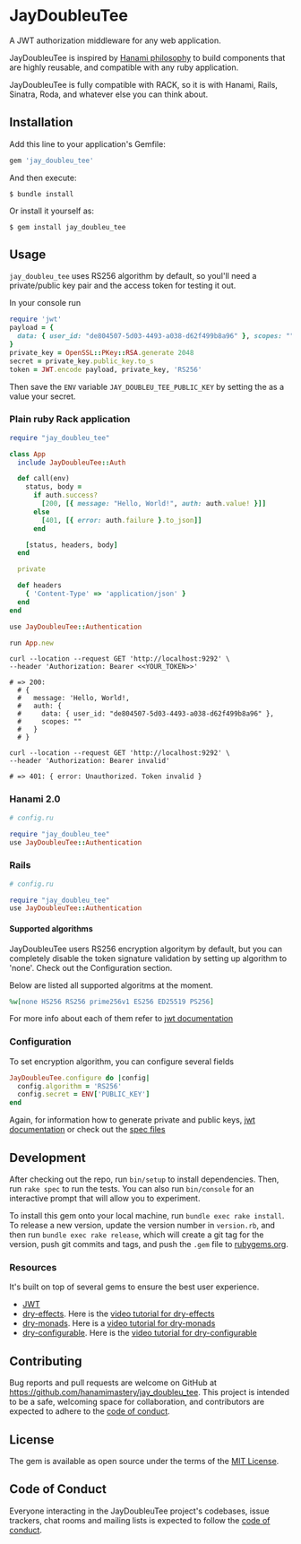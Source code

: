 # JayDoubleuTee

A JWT authorization middleware for any web application.

JayDoubleuTee is inspired by [Hanami philosophy](https://hanamirb.org) to build components that are highly reusable, and compatible with any ruby application.

JayDoubleuTee is fully compatible with RACK, so it is with Hanami, Rails, Sinatra, Roda, and whatever else you can think about.

## Installation

Add this line to your application's Gemfile:

```ruby
gem 'jay_doubleu_tee'
```

And then execute:

    $ bundle install

Or install it yourself as:

    $ gem install jay_doubleu_tee

## Usage

`jay_doubleu_tee` uses RS256 algorithm by default, so youl'll need a private/public key pair and the access token for testing it out.

In your console run

```ruby
require 'jwt'
payload = {
  data: { user_id: "de804507-5d03-4493-a038-d62f499b8a96" }, scopes: ""
}
private_key = OpenSSL::PKey::RSA.generate 2048
secret = private_key.public_key.to_s
token = JWT.encode payload, private_key, 'RS256'
```

Then save the `ENV` variable `JAY_DOUBLEU_TEE_PUBLIC_KEY` by setting the as a value your secret.

### Plain ruby Rack application

```ruby
require "jay_doubleu_tee"

class App
  include JayDoubleuTee::Auth

  def call(env)
    status, body =
      if auth.success?
        [200, [{ message: "Hello, World!", auth: auth.value! }]]
      else
        [401, [{ error: auth.failure }.to_json]]
      end

    [status, headers, body]
  end

  private

  def headers
    { 'Content-Type' => 'application/json' }
  end
end

use JayDoubleuTee::Authentication

run App.new
```

```shell
curl --location --request GET 'http://localhost:9292' \
--header 'Authorization: Bearer <<YOUR_TOKEN>>'

# => 200:
  # {
  #   message: 'Hello, World!,
  #   auth: {
  #     data: { user_id: "de804507-5d03-4493-a038-d62f499b8a96" },
  #     scopes: ""
  #   }
  # }
```

```shell
curl --location --request GET 'http://localhost:9292' \
--header 'Authorization: Bearer invalid'

# => 401: { error: Unauthorized. Token invalid }
```

### Hanami 2.0

```ruby
# config.ru

require "jay_doubleu_tee"
use JayDoubleuTee::Authentication
```

### Rails

```ruby
# config.ru

require "jay_doubleu_tee"
use JayDoubleuTee::Authentication
```

#### Supported algorithms

JayDoubleuTee users RS256 encryption algoritym by default, but you can completely disable the token signature validation by setting up algorithm to 'none'. Check out the Configuration section.

Below are listed all supported algoritms at the moment.

```ruby
%w[none HS256 RS256 prime256v1 ES256 ED25519 PS256]
```

For more info about each of them refer to [jwt documentation](https://github.com/jwt/ruby-jwt#algorithms-and-usage)

### Configuration

To set encryption algorithm, you can configure several fields

```ruby
JayDoubleuTee.configure do |config|
  config.algorithm = 'RS256'
  config.secret = ENV['PUBLIC_KEY']
end
```

Again, for information how to generate private and public keys, [jwt documentation](https://github.com/jwt/ruby-jwt#algorithms-and-usage) or check out the [spec files](https://github.com/hanamimastery/jay_doubleu_tee/tree/master/spec/jay_doubleu_tee/decoder_spec.rb)

## Development

After checking out the repo, run `bin/setup` to install dependencies. Then, run `rake spec` to run the tests. You can also run `bin/console` for an interactive prompt that will allow you to experiment.

To install this gem onto your local machine, run `bundle exec rake install`. To release a new version, update the version number in `version.rb`, and then run `bundle exec rake release`, which will create a git tag for the version, push git commits and tags, and push the `.gem` file to [rubygems.org](https://rubygems.org).

### Resources

It's built on top of several gems to ensure the best user experience.

- [JWT](https://github.com/jwt/ruby-jwt#algorithms-and-usage)
- [dry-effects](https://dry-rb.org/gems/dry-effects). Here is the [video tutorial for dry-effects](https://hanamimastery.com/episodes/11-effective-ruby-programming-with-dry-effects)
- [dry-monads](https://dry-rb.org/gems/dry-monads). Here is a [video tutorial for dry-monads](https://hanamimastery.com/episodes/7-untangle-your-app-with-dry-monads)
- [dry-configurable](https://dry-rb.org/gems/dry-configurable). Here is the [video tutorial for dry-configurable](https://hanamimastery.com/episodes/5-configure-anything-with-dry-configurable)

## Contributing

Bug reports and pull requests are welcome on GitHub at https://github.com/hanamimastery/jay_doubleu_tee. This project is intended to be a safe, welcoming space for collaboration, and contributors are expected to adhere to the [code of conduct](https://github.com/hanamimastery/jay_doubleu_tee/blob/master/CODE_OF_CONDUCT.md).

## License

The gem is available as open source under the terms of the [MIT License](https://opensource.org/licenses/MIT).

## Code of Conduct

Everyone interacting in the JayDoubleuTee project's codebases, issue trackers, chat rooms and mailing lists is expected to follow the [code of conduct](https://github.com/[USERNAME]/jay_doubleu_tee/blob/master/CODE_OF_CONDUCT.md).
